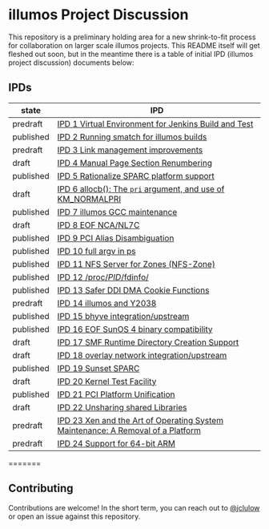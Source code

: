 # illumos Project Discussion

This repository is a preliminary holding area for a new shrink-to-fit process
for collaboration on larger scale illumos projects.  This README itself will
get fleshed out soon, but in the meantime there is a table of initial IPD
(illumos project discussion) documents below:

## IPDs

| state     | IPD |
| --------- | ------------------------------------------------------------- |
| predraft  | [IPD 1 Virtual Environment for Jenkins Build and Test](./ipd/0001/README.md) |
| published | [IPD 2 Running smatch for illumos builds](./ipd/0002/README.md) |
| predraft  | [IPD 3 Link management improvements](./ipd/0003/README.md) |
| draft     | [IPD 4 Manual Page Section Renumbering](./ipd/0004/README.md) |
| published | [IPD 5 Rationalize SPARC platform support](./ipd/0005/README.md) |
| draft     | [IPD 6 allocb(): The `pri` argument, and use of KM_NORMALPRI](./ipd/0006/README.md) |
| published | [IPD 7 illumos GCC maintenance](./ipd/0007/README.md) |
| draft     | [IPD 8 EOF NCA/NL7C](./ipd/0008/README.md) |
| published | [IPD 9 PCI Alias Disambiguation](./ipd/0009/README.md) |
| published | [IPD 10 full argv in ps](./ipd/0010/README.md) |
| published | [IPD 11 NFS Server for Zones (NFS-Zone)](./ipd/0011/README.md) |
| published | [IPD 12 /proc/_PID_/fdinfo/](./ipd/0012/README.md) |
| published | [IPD 13 Safer DDI DMA Cookie Functions](./ipd/0013/README.md) |
| predraft  | [IPD 14 illumos and Y2038](./ipd/0014/README.md) |
| published | [IPD 15 bhyve integration/upstream](./ipd/0015/README.md) |
| published | [IPD 16 EOF SunOS 4 binary compatibility](./ipd/0016/README.md) |
| draft     | [IPD 17 SMF Runtime Directory Creation Support](./ipd/0017/README.md)
| draft     | [IPD 18 overlay network integration/upstream](./ipd/0018/README.md)
| published | [IPD 19 Sunset SPARC](./ipd/0019/README.md)
| draft     | [IPD 20 Kernel Test Facility](./ipd/0020/README.adoc)
| published | [IPD 21 PCI Platform Unification](./ipd/0021/README.md)
| draft     | [IPD 22 Unsharing shared Libraries](./ipd/0022/README.md)
| predraft  | [IPD 23 Xen and the Art of Operating System Maintenance: A Removal of a Platform](./ipd/0023/README.md)
| predraft  | [IPD 24 Support for 64-bit ARM](./ipd/0024/README.md)
=======

## Contributing

Contributions are welcome!  In the short term, you can reach out to
[@jclulow](https://github.com/jclulow) or open an issue against this
repository.
